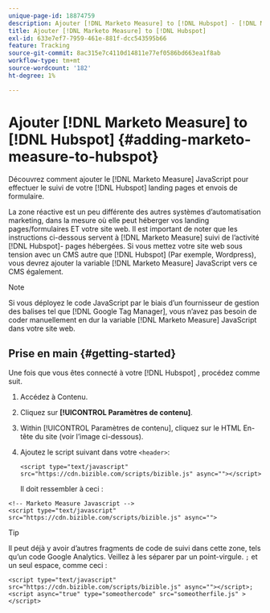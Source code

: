 ```yaml
---
unique-page-id: 18874759
description: Ajouter [!DNL Marketo Measure] to [!DNL Hubspot] - [!DNL Marketo Measure] - Documentation du produit
title: Ajouter [!DNL Marketo Measure] to [!DNL Hubspot]
exl-id: 633e7ef7-7959-461e-881f-dcc543595b66
feature: Tracking
source-git-commit: 8ac315e7c4110d14811e77ef0586bd663ea1f8ab
workflow-type: tm+mt
source-wordcount: '182'
ht-degree: 1%

---
```


# Ajouter [!DNL Marketo Measure] to [!DNL Hubspot] {#adding-marketo-measure-to-hubspot}

Découvrez comment ajouter le [!DNL Marketo Measure] JavaScript pour effectuer le suivi de votre [!DNL Hubspot] landing pages et envois de formulaire.

La zone réactive est un peu différente des autres systèmes d’automatisation marketing, dans la mesure où elle peut héberger vos landing pages/formulaires ET votre site web. Il est important de noter que les instructions ci-dessous servent à [!DNL Marketo Measure] suivi de l’activité [!DNL Hubspot]- pages hébergées. Si vous mettez votre site web sous tension avec un CMS autre que [!DNL Hubspot] (Par exemple, Wordpress), vous devrez ajouter la variable [!DNL Marketo Measure] JavaScript vers ce CMS également.

>[!NOTE]
>
>Si vous déployez le code JavaScript par le biais d’un fournisseur de gestion des balises tel que [!DNL Google Tag Manager], vous n’avez pas besoin de coder manuellement en dur la variable [!DNL Marketo Measure] JavaScript dans votre site web.

## Prise en main {#getting-started}

Une fois que vous êtes connecté à votre [!DNL Hubspot] , procédez comme suit.

1. Accédez à Contenu.

1. Cliquez sur **[!UICONTROL Paramètres de contenu]**.

1. Within [!UICONTROL Paramètres de contenu], cliquez sur le HTML En-tête du site (voir l’image ci-dessous).

1. Ajoutez le script suivant dans votre `<header>`:

   `<script type="text/javascript" src="https://cdn.bizible.com/scripts/bizible.js" async=""></script>`

   Il doit ressembler à ceci :

```text
<!-- Marketo Measure Javascript -->
<script type="text/javascript" src="https://cdn.bizible.com/scripts/bizible.js" async="">
```

>[!TIP]
>
>Il peut déjà y avoir d’autres fragments de code de suivi dans cette zone, tels qu’un code Google Analytics. Veillez à les séparer par un point-virgule. `;` et un seul espace, comme ceci :
>
>`<script type="text/javascript" src="https://cdn.bizible.com/scripts/bizible.js" async=""></script>; <script async="true" type="someothercode" src="someotherfile.js" ></script>`
